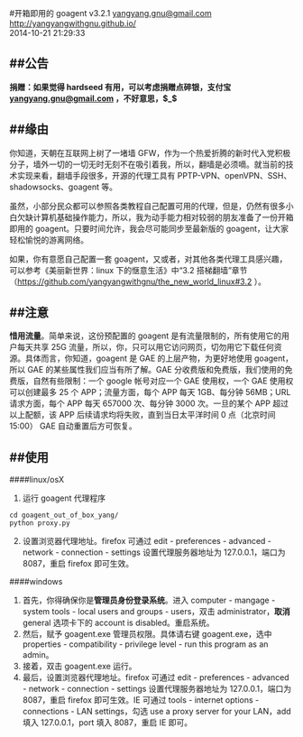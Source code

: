 #开箱即用的 goagent v3.2.1
yangyang.gnu@gmail.com  
http://yangyangwithgnu.github.io/  
2014-10-21 21:29:33   


##公告
----------------

**捐赠：如果觉得 hardseed 有用，可以考虑捐赠点碎银，支付宝 yangyang.gnu@gmail.com ，不好意思，$_$**


##缘由
----------------

你知道，天朝在互联网上树了一堵墙 GFW，作为一个热爱折腾的新时代入党积极分子，墙外一切的一切无时无刻不在吸引着我，所以，翻墙是必须嘀。就当前的技术实现来看，翻墙手段很多，开源的代理工具有 PPTP-VPN、openVPN、SSH、shadowsocks、goagent 等。

虽然，小部分民众都可以参照各类教程自己配置可用的代理，但是，仍然有很多小白欠缺计算机基础操作能力，所以，我为动手能力相对较弱的朋友准备了一份开箱即用的 goagent。只要时间允许，我会尽可能同步至最新版的 goagent，让大家轻松愉悦的游离网络。

如果，你有意愿自己配置一套 goagent，又或者，对其他各类代理工具感兴趣，可以参考《美丽新世界：linux 下的惬意生活》中“3.2 搭梯翻墙”章节（https://github.com/yangyangwithgnu/the_new_world_linux#3.2 ）。


##注意
----------------

**惜用流量**。简单来说，这份预配置的 goagent 是有流量限制的，所有使用它的用户每天共享 25G 流量，所以，你，只可以用它访问网页，切勿用它下载任何资源。具体而言，你知道，goagent 是 GAE 的上层产物，为更好地使用 goagent，所以 GAE 的某些属性我们应当有所了解。GAE 分收费版和免费版，我们使用的免费版，自然有些限制：一个 google 帐号对应一个 GAE 使用权，一个 GAE 使用权可以创建最多 25 个 APP；流量方面，每个 APP 每天 1GB、每分钟 56MB；URL 请求方面，每个 APP 每天 657000 次、每分钟 3000 次。一旦的某个 APP 超过以上配额，该 APP 后续请求均将失败，直到当日太平洋时间 0 点（北京时间 15:00） GAE 自动重置后方可恢复。


##使用
----------------

####linux/osX
1. 运行 goagent 代理程序
```
cd goagent_out_of_box_yang/
python proxy.py
```  
2. 设置浏览器代理地址。firefox 可通过 edit - preferences - advanced - network - connection - settings 设置代理服务器地址为 127.0.0.1，端口为 8087，重启 firefox 即可生效。

####windows
1. 首先，你得确保你是**管理员身份登录系统**。进入 computer - mangage - system tools - local users and groups - users，双击 administrator，**取消** general 选项卡下的 account is disabled。重启系统。  
2. 然后，赋予 goagent.exe 管理员权限。具体请右键 goagent.exe，选中 properties - compatibility - privilege level - run this program as an admin。  
3. 接着，双击 goagent.exe 运行。
4. 最后，设置浏览器代理地址。firefox 可通过 edit - preferences - advanced - network - connection - settings 设置代理服务器地址为 127.0.0.1，端口为 8087，重启 firefox 即可生效。IE 可通过 tools - internet options - connections - LAN settings，勾选 use a proxy server for your LAN，add 填入 127.0.0.1，port 填入 8087，重启 IE 即可。
